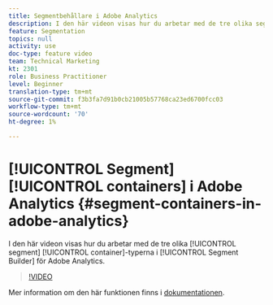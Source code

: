 ```yaml
---
title: Segmentbehållare i Adobe Analytics
description: I den här videon visas hur du arbetar med de tre olika segmentbehållartyperna i Segment Builder i Adobe Analytics.
feature: Segmentation
topics: null
activity: use
doc-type: feature video
team: Technical Marketing
kt: 2301
role: Business Practitioner
level: Beginner
translation-type: tm+mt
source-git-commit: f3b3fa7d91b0cb21005b57768ca23ed6700fcc03
workflow-type: tm+mt
source-wordcount: '70'
ht-degree: 1%

---
```



# [!UICONTROL Segment] [!UICONTROL containers] i Adobe Analytics  {#segment-containers-in-adobe-analytics}

I den här videon visas hur du arbetar med de tre olika [!UICONTROL segment] [!UICONTROL container]-typerna i [!UICONTROL Segment Builder] för Adobe Analytics.

>[!VIDEO](https://video.tv.adobe.com/v/25401/?quality=12)

Mer information om den här funktionen finns i [dokumentationen](https://marketing.adobe.com/resources/help/en_US/analytics/segment/index.html?f=seg_build_ui).
